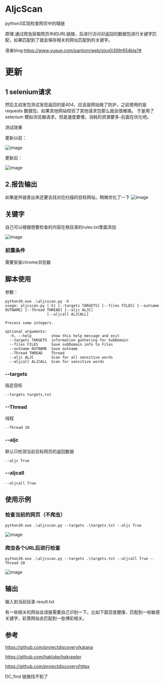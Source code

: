 # AljcScan

python3实现检查网页中的暗链

原理:通过爬虫获取网页中的URL链接，后进行访问对返回的数据包进行关键字匹配，如果匹配到了就会保存相关的网址匹配到的关键字。

语雀blog:https://www.yuque.com/pantom/web/slxx0i399r654bla?# 

# 更新
## 1 selenium请求
然后主动发包测试发现返回的是404，应该是网站做了防护，之前使用的是requests 数据包，如果其他网站校验了其他请求包那么就会很难搞。
于是用了selenium 模拟浏览器请求，但是速度要慢，消耗的资源要多-后面在优化吧。

测试效果

更新以前：

![image](https://user-images.githubusercontent.com/118233720/204705116-b61d8525-f452-452a-ab65-2e278e98844f.png)

更新后：

![image](https://user-images.githubusercontent.com/118233720/204705103-56fae1bf-f87b-4e3f-bf6c-3e0434d48b08.png)

## 2.报告输出
如果是外链查出来还要去找对应扫描的目标网站，稍微优化了一下
![image](https://user-images.githubusercontent.com/118233720/204705091-a0c3688c-ba5f-4823-8e59-ccdfbd6d8708.png)

## 关键字

自己可以根据想要检查的内容在根目录的rules.txt里面添加

![image](https://user-images.githubusercontent.com/118233720/204189237-04028bf8-93d6-48d9-968a-02c92a48251b.png)


### 前置条件
需要安装chrome浏览器

## 脚本使用
参数：
```
python39.exe .\aljcscan.py -h
usage: aljcscan.py [-h] [--targets TARGETS] [--files FILES] [--outname OUTNAME] [--Thread THREAD] [--aljc ALJC]
                   [--aljcall ALJCALL]

Process some integers.

optional arguments:
  -h, --help         show this help message and exit
  --targets TARGETS  information gathering for SubDomain
  --files FILES      Save subDomain info to Files
  --outname OUTNAME  Save outname
  --Thread THREAD    Thread
  --aljc ALJC        Scan for all sensitive words
  --aljcall ALJCALL  Scan for sensitive words
```

### --targets 

指定目标

```
--targets targets,txt
```

### --Thread

线程

```
--Thread 20
```

### --aljc

默认只检测当前目标网页的返回数据

```
--aljc True
```

### --aljcall

```
--aljcall True
```

## 使用示例

### 检查当前的网页（不爬虫）

```
python39.exe .\aljcscan.py --targets .\targets.txt --aljc True
```
![image](https://user-images.githubusercontent.com/118233720/204189349-f5b995b4-7ce1-4cd5-9fd6-d0261294b0ef.png)



### 爬虫各个URL后进行检查

```
python39.exe .\aljcscan.py --targets .\targets.txt --aljcall True --Thread 20
```
![image](https://user-images.githubusercontent.com/118233720/204189370-3394e9c3-aaaa-41d2-9725-c0d90c66717f.png)


## 输出

输入到当前目录 result.txt

有一些相关的网站会误报需要自己识别一下。比如下面百度健康，匹配到一些敏感关键字，彩票网站会匹配到一些博彩相关。



## 参考

https://github.com/projectdiscovery/katana

https://github.com/hakluke/hakrawler

https://github.com/projectdiscovery/httpx

DC_find 链接找不到了
